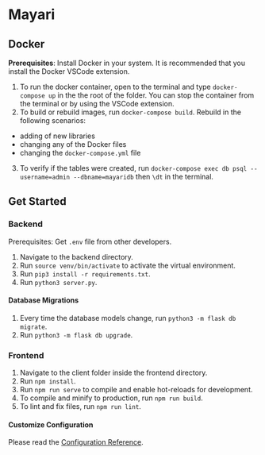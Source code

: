 # Mayari

## Docker
<b>Prerequisites</b>: Install Docker in your system. It is recommended that you install the Docker VSCode extension.

1. To run the docker container, open to the terminal and type `docker-compose up` in the the root of the folder. You can stop the container from the terminal or by using the VSCode extension.
2. To build or rebuild images, run `docker-compose build`. Rebuild in the following scenarios:
  - adding of new libraries
  - changing any of the Docker files
  - changing the `docker-compose.yml` file
3. To verify if the tables were created, run `docker-compose exec db psql --username=admin --dbname=mayaridb` then `\dt` in the terminal.

## Get Started  

### Backend
Prerequisites: Get `.env` file from other developers.
1. Navigate to the backend directory.
2. Run `source venv/bin/activate` to activate the virtual environment.
3. Run `pip3 install -r requirements.txt`.
4. Run `python3 server.py`.

#### Database Migrations
1. Every time the database models change, run `python3 -m flask db migrate`.
2. Run `python3 -m flask db upgrade`. 

### Frontend
1. Navigate to the client folder inside the frontend directory.
2. Run `npm install`.
3. Run `npm run serve` to compile and enable hot-reloads for development.
4. To compile and minify to production, run `npm run build`.
5. To lint and fix files, run `npm run lint`.


#### Customize Configuration
Please read the [Configuration Reference](https://cli.vuejs.org/config/).
